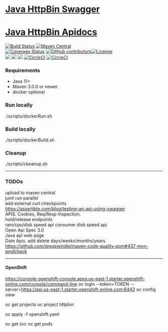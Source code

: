 [Java HttpBin Swagger](https://jibijose.github.io/swagger)
==================================
[Java HttpBin Apidocs](https://jibijose.github.io/apidocs/httpbin)
==================================

[![Build Status](https://ci.appveyor.com/api/projects/status/github/jibijose/httpbin?branch=master&svg=true)](https://ci.appveyor.com/project/jibijose/httpbin)
[![Maven Central](https://maven-badges.herokuapp.com/maven-central/com.github.jibijose/httpbin/badge.svg)](https://maven-badges.herokuapp.com/maven-central/com.github.jibijose/httpbin)   
[![Coverage Status](http://img.shields.io/coveralls/jibijose/httpbin/master.svg?style=flat-square)](https://coveralls.io/r/jibijose/httpbin?branch=master)
[![GitHub contributors](https://img.shields.io/github/contributors/jibijose/httpbin.svg)](https://github.com/jibijose/httpbin/graphs/contributors)[![License](https://img.shields.io/badge/License-Apache%202.0-blue.svg)](https://opensource.org/licenses/Apache-2.0)  
[![](https://images.microbadger.com/badges/image/jibijose/httpbin.svg)](https://microbadger.com/images/jibijose/httpbin)
[![](https://img.shields.io/github/repo-size/jibijose/httpbin)](https://microbadger.com/images/jibijose/httpbin)
[![](https://images.microbadger.com/badges/version/jibijose/httpbin.svg)](https://microbadger.com/images/jibijose/httpbin)
[![CircleCI](https://circleci.com/gh/jibijose/httpbin.svg?style=svg)](https://circleci.com/gh/jibijose/httpbin)
[![CircleCI](https://dl.circleci.com/status-badge/img/gh/jibijose/httpbin/tree/master.svg?style=svg)](https://dl.circleci.com/status-badge/redirect/gh/jibijose/httpbin/tree/master)


    
### Requirements

* Java 11+
* Maven 3.0.0 or newer.
* docker optional

### Run locally
./scripts/dockerRun.sh   

### Build locally
./scripts/dockerBuild.sh   

### Cleanup
./scripts/ckeanup.sh  

*************
### TODOs  
upload to maven central  
junit run parallel  
add external curl checkpoints  
https://assertible.com/blog/testing-an-api-using-swagger    
APIS. Cookies, Req/Resp Inspection.  
hold/release endpoints  
ram/cpu/disk speed api
consumer disk speed api.  
Open Api Spec 3.0   
Java api web page   
Date Apis. add delete days/weeks/months/years    
https://github.com/gregswindle/maven-code-quality-pom#437-mvn-pmdcheck   


***************   
#### OpenShift   
https://console-openshift-console.apps.us-east-1.starter.openshift-online.com/console/command-line
oc login --token=TOKEN --server=https://api.us-east-1.starter.openshift-online.com:6443
oc config view

oc get projects
oc project httpbin

oc apply -f openshift.yaml

oc get svc
oc get pods
